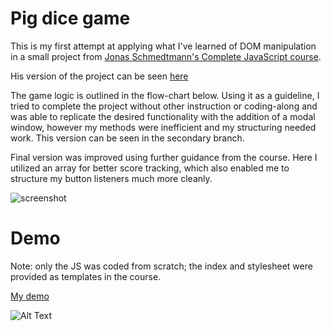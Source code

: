 # Pig dice game

This is my first attempt at applying what I've learned of DOM manipulation in a small project from [Jonas Schmedtmann's Complete JavaScript course](https://www.udemy.com/course/the-complete-javascript-course).

His version of the project can be seen [here](https://pig-game-v2.netlify.app/)

The game logic is outlined in the flow-chart below. Using it as a guideline, I tried to complete the project without other instruction or coding-along and was able to replicate the desired functionality with the addition of a modal window, however my methods were inefficient and my structuring needed work. This version can be seen in the secondary branch.

Final version was improved using further guidance from the course. Here I utilized an array for better score tracking, which also enabled me to structure my button listeners much more cleanly.

![screenshot](https://i.gyazo.com/215e1fed92e2cdf03c7b2357fb5b745a.png)

# Demo

Note: only the JS was coded from scratch; the index and stylesheet were provided as templates in the course.

[My demo](https://musing-brown-2292dc.netlify.app/)

![Alt Text](https://i.gyazo.com/6e66d3eafbc779d3215f590e0edf9286.gif)
